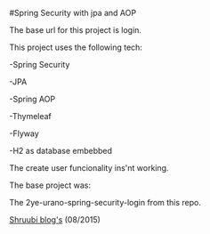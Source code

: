 #Spring Security with jpa and AOP

The base url for this project is login.

This project uses the following tech:

-Spring Security

-JPA

-Spring AOP

-Thymeleaf

-Flyway

-H2 as database embebbed

The create user funcionality ins'nt working.

The base project was:

The 2ye-urano-spring-security-login from this repo.

[Shruubi blog's](http://shruubi.com/2014/12/03/spring-boot-hibernate-and-spring-security-a-step-in-the-right-direction-for-java/ ) (08/2015)


